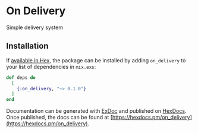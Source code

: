 # On Delivery

Simple delivery system

## Installation

If [available in Hex](https://hex.pm/docs/publish), the package can be installed
by adding `on_delivery` to your list of dependencies in `mix.exs`:

```elixir
def deps do
  [
    {:on_delivery, "~> 0.1.0"}
  ]
end
```

Documentation can be generated with [ExDoc](https://github.com/elixir-lang/ex_doc)
and published on [HexDocs](https://hexdocs.pm). Once published, the docs can
be found at [https://hexdocs.pm/on_delivery](https://hexdocs.pm/on_delivery).

